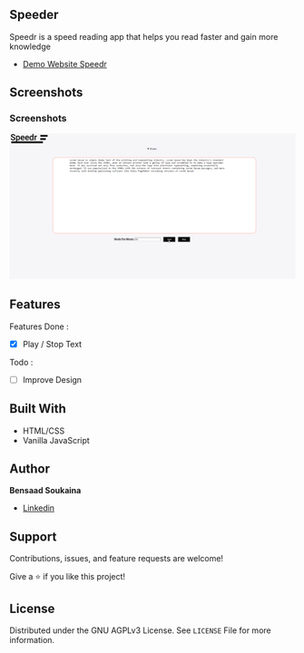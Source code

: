 ## Speeder

Speedr is a speed reading app that helps you read faster and gain more knowledge

- [Demo Website Speedr](https://speedr.netlify.app/)

## Screenshots

### Screenshots

![Screenshot](./speedr.gif)

## Features

Features Done :

- [x] Play / Stop Text

Todo :

- [ ] Improve Design

## Built With

- HTML/CSS
- Vanilla JavaScript

## Author

**Bensaad Soukaina**

- [Linkedin](https://www.linkedin.com/in/soukaina-bensaad/ "Linkedin")

## Support

Contributions, issues, and feature requests are welcome!

Give a ⭐️ if you like this project!

## License

Distributed under the GNU AGPLv3 License. See `LICENSE` File for more information.
